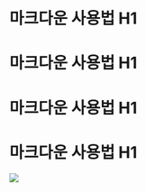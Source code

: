 # 마크다운 사용법 H1
# 마크다운 사용법 H1
# 마크다운 사용법 H1
# 마크다운 사용법 H1
<img src="C:\Users\이승우\git_blog\SW914.github.io/1.png">
